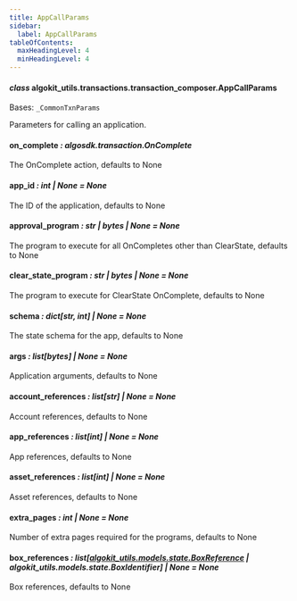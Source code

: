 ```yaml
---
title: AppCallParams
sidebar:
  label: AppCallParams
tableOfContents:
  maxHeadingLevel: 4
  minHeadingLevel: 4
---
```


#### _class_ algokit_utils.transactions.transaction_composer.AppCallParams

Bases: `_CommonTxnParams`

Parameters for calling an application.

#### on_complete _: algosdk.transaction.OnComplete_

The OnComplete action, defaults to None

#### app_id _: int | None_ _= None_

The ID of the application, defaults to None

#### approval_program _: str | bytes | None_ _= None_

The program to execute for all OnCompletes other than ClearState, defaults to None

#### clear_state_program _: str | bytes | None_ _= None_

The program to execute for ClearState OnComplete, defaults to None

#### schema _: dict[str, int] | None_ _= None_

The state schema for the app, defaults to None

#### args _: list[bytes] | None_ _= None_

Application arguments, defaults to None

#### account_references _: list[str] | None_ _= None_

Account references, defaults to None

#### app_references _: list[int] | None_ _= None_

App references, defaults to None

#### asset_references _: list[int] | None_ _= None_

Asset references, defaults to None

#### extra_pages _: int | None_ _= None_

Number of extra pages required for the programs, defaults to None

#### box_references _: list[[algokit_utils.models.state.BoxReference](/reference/algokit-utils-py/api/models/state/boxreference/#algokit_utils.models.state.BoxReference) | algokit_utils.models.state.BoxIdentifier] | None_ _= None_

Box references, defaults to None
